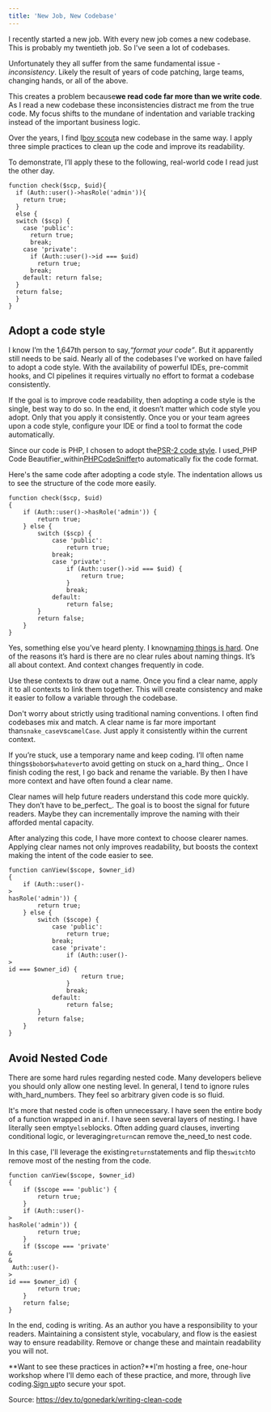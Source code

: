 ```yaml
---
title: 'New Job, New Codebase'
---
```


I recently started a new job. With every new job comes a new codebase. This is probably my twentieth job. So I've seen a lot of codebases.

Unfortunately they all suffer from the same fundamental issue -_inconsistency_. Likely the result of years of code patching, large teams, changing hands, or all of the above.

This creates a problem because**we read code far more than we write code**. As I read a new codebase these inconsistencies distract me from the true code. My focus shifts to the mundane of indentation and variable tracking instead of the important business logic.

Over the years, I find I[boy scout](https://jason.pureconcepts.net/2015/01/are-you-a-boy-scout/)a new codebase in the same way. I apply three simple practices to clean up the code and improve its readability.

To demonstrate, I’ll apply these to the following, real-world code I read just the other day.

```
function check($scp, $uid){
  if (Auth::user()->hasRole('admin')){
    return true;
  }
  else {
  switch ($scp) {
    case 'public':
      return true;
      break;
    case 'private':
      if (Auth::user()->id === $uid)
        return true;
      break;
    default: return false;
  }
  return false;
  }
}
```

## Adopt a code style

I know I’m the 1,647th person to say,_“format your code”_. But it apparently still needs to be said. Nearly all of the codebases I’ve worked on have failed to adopt a code style. With the availability of powerful IDEs, pre-commit hooks, and CI pipelines it requires virtually no effort to format a codebase consistently.

If the goal is to improve code readability, then adopting a code style is the single, best way to do so. In the end, it doesn’t matter which code style you adopt. Only that you apply it consistently. Once you or your team agrees upon a code style, configure your IDE or find a tool to format the code automatically.

Since our code is PHP, I chosen to adopt the[PSR-2 code style](http://www.php-fig.org/psr/psr-2/). I used_PHP Code Beautifier_within[PHPCodeSniffer](https://github.com/squizlabs/PHP_CodeSniffer)to automatically fix the code format.

Here's the same code after adopting a code style. The indentation allows us to see the structure of the code more easily.

```
function check($scp, $uid)
{
    if (Auth::user()->hasRole('admin')) {
        return true;
    } else {
        switch ($scp) {
            case 'public':
                return true;
            break;
            case 'private':
                if (Auth::user()->id === $uid) {
                    return true;
                }
                break;
            default:
                return false;
        }
        return false;
    }
}
```

Yes, something else you’ve heard plenty. I know[naming things is hard](https://martinfowler.com/bliki/TwoHardThings.html). One of the reasons it’s hard is there are no clear rules about naming things. It’s all about context. And context changes frequently in code.

Use these contexts to draw out a name. Once you find a clear name, apply it to all contexts to link them together. This will create consistency and make it easier to follow a variable through the codebase.

Don't worry about strictly using traditional naming conventions. I often find codebases mix and match. A clear name is far more important than`snake_case`vs`camelCase`. Just apply it consistently within the current context.

If you’re stuck, use a temporary name and keep coding. I’ll often name things`$bob`or`$whatever`to avoid getting on stuck on a_hard thing_. Once I finish coding the rest, I go back and rename the variable. By then I have more context and have often found a clear name.

Clear names will help future readers understand this code more quickly. They don’t have to be_perfect_. The goal is to boost the signal for future readers. Maybe they can incrementally improve the naming with their afforded mental capacity.

After analyzing this code, I have more context to choose clearer names. Applying clear names not only improves readability, but boosts the context making the intent of the code easier to see.

```
function canView($scope, $owner_id)
{
    if (Auth::user()-
>
hasRole('admin')) {
        return true;
    } else {
        switch ($scope) {
            case 'public':
                return true;
            break;
            case 'private':
                if (Auth::user()-
>
id === $owner_id) {
                    return true;
                }
                break;
            default:
                return false;
        }
        return false;
    }
}
```

## Avoid Nested Code

There are some hard rules regarding nested code. Many developers believe you should only allow one nesting level. In general, I tend to ignore rules with_hard_numbers. They feel so arbitrary given code is so fluid.

It's more that nested code is often unnecessary. I have seen the entire body of a function wrapped in an`if`. I have seen several layers of nesting. I have literally seen empty`else`blocks. Often adding guard clauses, inverting conditional logic, or leveraging`return`can remove the_need_to nest code.

In this case, I'll leverage the existing`return`statements and flip the`switch`to remove most of the nesting from the code.

```
function canView($scope, $owner_id)
{
    if ($scope === 'public') {
        return true;
    }
    if (Auth::user()-
>
hasRole('admin')) {
        return true;
    }
    if ($scope === 'private' 
&
&
 Auth::user()-
>
id === $owner_id) {
        return true;
    }
    return false;
}
```

In the end, coding is writing. As an author you have a responsibility to your readers. Maintaining a consistent style, vocabulary, and flow is the easiest way to ensure readability. Remove or change these and maintain readability you will not.

**Want to see these practices in action?**I'm hosting a free, one-hour workshop where I'll demo each of these practice, and more, through live coding.[Sign up](https://workshopsbyjmac.com/)to secure your spot.



Source: https://dev.to/gonedark/writing-clean-code

